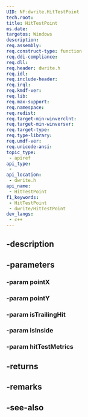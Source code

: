 ```yaml
---
UID: NF:dwrite.HitTestPoint
tech.root: 
title: HitTestPoint
ms.date: 
targetos: Windows
description: 
req.assembly: 
req.construct-type: function
req.ddi-compliance: 
req.dll: 
req.header: dwrite.h
req.idl: 
req.include-header: 
req.irql: 
req.kmdf-ver: 
req.lib: 
req.max-support: 
req.namespace: 
req.redist: 
req.target-min-winverclnt: 
req.target-min-winversvr: 
req.target-type: 
req.type-library: 
req.umdf-ver: 
req.unicode-ansi: 
topic_type:
 - apiref
api_type:
 - 
api_location:
 - dwrite.h
api_name:
 - HitTestPoint
f1_keywords:
 - HitTestPoint
 - dwrite/HitTestPoint
dev_langs:
 - c++
---
```


## -description

## -parameters

### -param pointX

### -param pointY

### -param isTrailingHit

### -param isInside

### -param hitTestMetrics

## -returns

## -remarks

## -see-also

